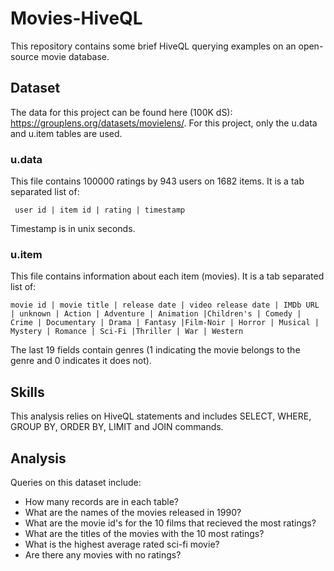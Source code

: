# Movies-HiveQL
This repository contains some brief HiveQL querying examples on an open-source movie database.
 
## Dataset
The data for this project can be found here (100K dS): https://grouplens.org/datasets/movielens/.
For this project, only the u.data and u.item tables are used. 
   ### u.data
   This file contains 100000 ratings by 943 users on 1682 items. It is a tab separated list of: <br />

     user id | item id | rating | timestamp 
     
   Timestamp is in unix seconds.
   
   ### u.item
   This file contains information about each item (movies). It is a tab separated list of: <br />

    movie id | movie title | release date | video release date | IMDb URL | unknown | Action | Adventure | Animation |Children's | Comedy | Crime | Documentary | Drama | Fantasy |Film-Noir | Horror | Musical | Mystery | Romance | Sci-Fi |Thriller | War | Western

   The last 19 fields contain genres (1 indicating the movie belongs to the genre and 0 indicates it does not).

## Skills
This analysis relies on HiveQL statements and includes SELECT, WHERE, GROUP BY, ORDER BY, LIMIT and JOIN commands. 

## Analysis
Queries on this dataset include:
 * How many records are in each table?
 * What are the names of the movies released in 1990?
 * What are the movie id's for the 10 films that recieved the most ratings?
 * What are the titles of the movies with the 10 most ratings?
 * What is the highest average rated sci-fi movie?
 * Are there any movies with no ratings?
